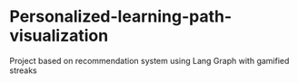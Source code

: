 # Personalized-learning-path-visualization
Project based on recommendation system using Lang Graph with gamified streaks
